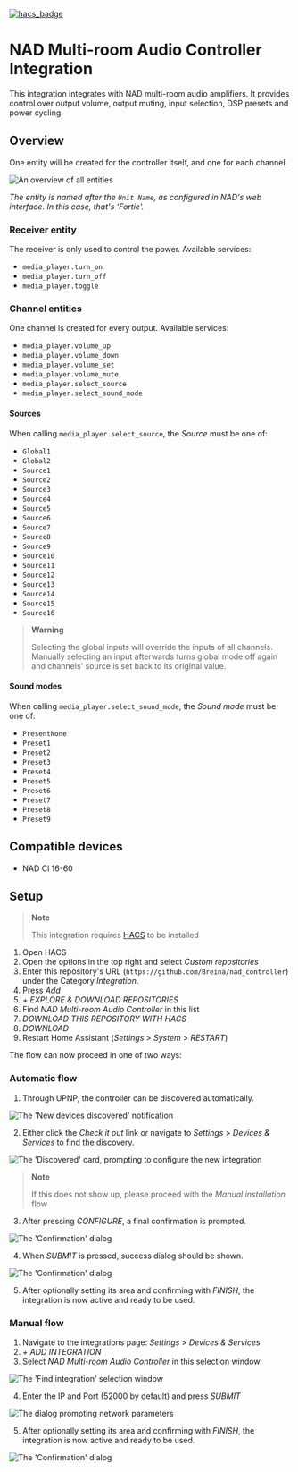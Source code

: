 [![hacs_badge](https://img.shields.io/badge/HACS-Custom-41BDF5.svg)](https://github.com/hacs/integration)

# NAD Multi-room Audio Controller Integration

This integration integrates with NAD multi-room audio amplifiers.
It provides control over output volume, output muting, input selection, DSP presets and power cycling.

## Overview

One entity will be created for the controller itself, and one for each channel.

![An overview of all entities](images/Overview.png)

_The entity is named after the `Unit Name`, as configured in NAD's web interface._
_In this case, that's 'Fortie'._

### Receiver entity

The receiver is only used to control the power. Available services:
* `media_player.turn_on`
* `media_player.turn_off`
* `media_player.toggle`

### Channel entities

One channel is created for every output. Available services:
* `media_player.volume_up`
* `media_player.volume_down`
* `media_player.volume_set`
* `media_player.volume_mute`
* `media_player.select_source`
* `media_player.select_sound_mode`

#### Sources

When calling `media_player.select_source`, the _Source_ must be one of:

* `Global1`
* `Global2`
* `Source1`
* `Source2`
* `Source3`
* `Source4`
* `Source5`
* `Source6`
* `Source7`
* `Source8`
* `Source9`
* `Source10`
* `Source11`
* `Source12`
* `Source13`
* `Source14`
* `Source15`
* `Source16`

> **Warning**
> 
> Selecting the global inputs will override the inputs of all channels.
> Manually selecting an input afterwards turns global mode off again and channels' source is set back to its original value.


#### Sound modes

When calling `media_player.select_sound_mode`, the _Sound mode_ must be one of:

* `PresentNone`
* `Preset1`
* `Preset2`
* `Preset3`
* `Preset4`
* `Preset5`
* `Preset6`
* `Preset7`
* `Preset8`
* `Preset9`


## Compatible devices

* NAD Cl 16-60

## Setup

> **Note**
> 
> This integration requires [HACS](https://github.com/hacs/integration) to be installed

1. Open HACS
2. Open the options in the top right and select _Custom repositories_
3. Enter this repository's URL (`https://github.com/Breina/nad_controller`) under the Category _Integration_.
4. Press _Add_
5. _+ EXPLORE & DOWNLOAD REPOSITORIES_
6. Find _NAD Multi-room Audio Controller_ in this list
7. _DOWNLOAD THIS REPOSITORY WITH HACS_
8. _DOWNLOAD_
9. Restart Home Assistant (_Settings_ > _System_ >  _RESTART_)

The flow can now proceed in one of two ways:

### Automatic flow

 1. Through UPNP, the controller can be discovered automatically.

![The 'New devices discovered' notification](images/Automatic_flow_0_notification.png)

 2. Either click the _Check it out_ link or navigate to _Settings_ > _Devices & Services_ to find the discovery.

![The 'Discovered' card, prompting to configure the new integration](images/Automatic_flow_1_discovery.png)

> **Note**
> 
> If this does not show up, please proceed with the _Manual installation_ flow

 3. After pressing _CONFIGURE_, a final confirmation is prompted.

![The 'Confirmation' dialog](images/Automatic_flow_2_confirmation.png)

 4. When _SUBMIT_ is pressed, success dialog should be shown.

![The 'Confirmation' dialog](images/Flow_success.png)

 5. After optionally setting its area and confirming with _FINISH_, the integration is now active and ready to be used.

### Manual flow

 1. Navigate to the integrations page: _Settings_ > _Devices & Services_
 2. _+ ADD INTEGRATION_
 3. Select _NAD Multi-room Audio Controller_ in this selection window

![The 'Find integration' selection window](images/Manual_flow_0_find_integration.png)

 4. Enter the IP and Port (52000 by default) and press _SUBMIT_

![The dialog prompting network parameters](images/Manual_flow_1_enter_network_params.png)

 5. After optionally setting its area and confirming with _FINISH_, the integration is now active and ready to be used.

![The 'Confirmation' dialog](images/Flow_success.png)